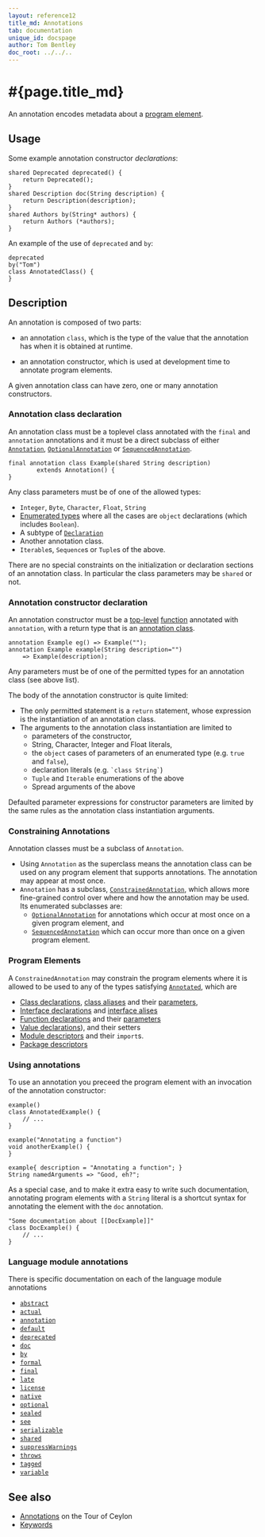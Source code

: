 ```yaml
---
layout: reference12
title_md: Annotations
tab: documentation
unique_id: docspage
author: Tom Bentley
doc_root: ../../..
---
```


# #{page.title_md}

An annotation encodes metadata about a [program element](#program_elements).

## Usage 

Some example annotation constructor *declarations*:

<!-- check:none -->
<!-- try: -->
    shared Deprecated deprecated() {
        return Deprecated();
    }
    shared Description doc(String description) {
        return Description(description);
    }
    shared Authors by(String* authors) {
        return Authors (*authors);
    }
    
An example of the use of `deprecated` and `by`:

    deprecated
    by("Tom")
    class AnnotatedClass() {
    }

## Description

An annotation is composed of two parts:

* an annotation `class`, which is the type of the value that 
  the annotation has when it is obtained at runtime.

* an annotation constructor, which is used at development 
  time to annotate program elements.

A given annotation class can have zero, one or many annotation constructors.

### Annotation class declaration

An annotation class must be a toplevel class 
annotated with the `final` and `annotation` annotations 
and it must be a direct subclass of either 
[`Annotation`](#{site.urls.apidoc_1_2}/Annotation.type.html),
[`OptionalAnnotation`](#{site.urls.apidoc_1_2}/OptionalAnnotation.type.html) or 
[`SequencedAnnotation`](#{site.urls.apidoc_1_2}/SequencedAnnotation.type.html).

<!-- try: -->
    final annotation class Example(shared String description) 
            extends Annotation() {
    }
    
Any class parameters must be of one of the allowed types:

* `Integer`, `Byte`, `Character`, `Float`, `String`
* [Enumerated types](../type-declaration/#enumerated_types) where all the cases are `object` declarations
  (which includes `Boolean`).
* A subtype of [`Declaration`](#{site.urls.apidoc_1_2}/meta/declaration/Declaration.type.html)
* Another annotation class.
* `Iterable`s, `Sequence`s or `Tuple`s of the above.

There are no special constraints on the initialization or declaration sections of an annotation class. 
In particular the class parameters may be `shared` or not. 

### Annotation constructor declaration

An annotation constructor must be a [top-level](../type-declaration#top_level_declarations) [function](../function/) 
annotated with `annotation`, with a return type that is an [annotation class](#annotation_class_declaration). 

<!-- try: -->
    annotation Example eg() => Example("");
    annotation Example example(String description="") 
        => Example(description);

Any parameters must be of one of the permitted types for an annotation class (see above list).

The body of the annotation constructor is quite limited:

* The only permitted statement is a `return` statement, whose expression is the 
  instantiation of an annotation class.
* The arguments to the annotation class instantiation are limited to 
    * parameters of the constructor,
    * String, Character, Integer and Float literals,
    * the `object` cases of parameters of an enumerated type (e.g. `true` and `false`),
    * declaration literals (e.g. `` `class String` ``)
    * `Tuple` and `Iterable` enumerations of the above
    * Spread arguments of the above

Defaulted parameter expressions for constructor parameters are limited by the same rules as the 
annotation class instantiation arguments.

### Constraining Annotations

Annotation classes must be a subclass of `Annotation`. 

* Using `Annotation` as the superclass means the annotation class can be used on any 
  program element that supports annotations. The annotation may appear at most once. 
* `Annotation` has a subclass, [`ConstrainedAnnotation`](#{site.urls.apidoc_1_2}/metamodel/ConstrainedAnnotation.type.html),
  which allows more fine-grained control over where and how the annotation may be used. 
  Its enumerated subclasses are:
    * [`OptionalAnnotation`](#{site.urls.apidoc_1_2}/metamodel/OptionalAnnotation.type.html) 
      for annotations which occur at most once on a given program element, and
    * [`SequencedAnnotation`](#{site.urls.apidoc_1_2}/metamodel/SequencedAnnotation.type.html)
      which can occur more than once on a given program element.

### Program Elements

A `ConstrainedAnnotation` may constrain the program elements where it is allowed to 
be used to any of the types satisfying 
[`Annotated`](#{site.urls.apidoc_1_2}/metamodel/Annotated.type.html), which are

* [Class declarations](../class), [class aliases](../class#alises) and their [parameters](../parameter-list),
* [Interface declarations](../interface) and [interface alises](../interface#aliases)
* [Function declarations](../function) and their [parameters](../parameter-list)
* [Value declarations](../value)), and their setters
* [Module descriptors](../module#descriptor) and their `import`s.
* [Package descriptors](../package#descriptor)

### Using annotations

To use an annotation you preceed the program element with an invocation of the annotation constructor:

<!-- try: -->
    example()
    class AnnotatedExample() {
        // ...
    }
    
    example("Annotating a function")
    void anotherExample() {
    }
    
    example{ description = "Annotating a function"; }
    String namedArguments => "Good, eh?";
    
As a special case, and to make 
it extra easy to write such documentation, annotating 
program elements with a `String` literal is a shortcut syntax for 
annotating the element with the `doc` annotation.

<!-- try: -->
    "Some documentation about [[DocExample]]"
    class DocExample() {
        // ...
    }


### Language module annotations

There is specific documentation on each of the language module annotations

<ul class="linear">
  <li><a href="../../annotation/abstract/"><code>abstract</code></a></li>
  <li><a href="../../annotation/actual/"><code>actual</code></a></li>
  <li><a href="../../annotation/annotation/"><code>annotation</code></a></li>
  <li><a href="../../annotation/default/"><code>default</code></a></li>
  <li><a href="../../annotation/deprecated/"><code>deprecated</code></a></li>
  <li><a href="../../annotation/doc/"><code>doc</code></a></li>
  <li><a href="../../annotation/by/"><code>by</code></a></li>
  <li><a href="../../annotation/formal/"><code>formal</code></a></li>
  <li><a href="../../annotation/final/"><code>final</code></a></li>
  <li><a href="../../annotation/late/"><code>late</code></a></li>
  <li><a href="../../annotation/license/"><code>license</code></a></li>
  <li><a href="../../annotation/native/"><code>native</code></a></li>
  <li><a href="../../annotation/optional/"><code>optional</code></a></li>
  <li><a href="../../annotation/sealed/"><code>sealed</code></a></li>
  <li><a href="../../annotation/see/"><code>see</code></a></li>
  <li><a href="../../annotation/serializable/"><code>serializable</code></a></li>
  <li><a href="../../annotation/shared/"><code>shared</code></a></li>
  <li><a href="../../annotation/suppressWarnings/"><code>suppressWarnings</code></a></li>
  <li><a href="../../annotation/throws/"><code>throws</code></a></li>
  <li><a href="../../annotation/tagged/"><code>tagged</code></a></li>
  <li><a href="../../annotation/variable/"><code>variable</code></a></li>
</ul>

## See also

* [Annotations](../../../tour/annotations) on the Tour of Ceylon
* [Keywords](../keyword)

